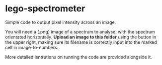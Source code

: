 # lego-spectrometer
Simple code to output pixel intensity across an image.

You will need a (.png) image of a spectrum to analyse, with the spectrum orientated horizontally. **Upload an image to this folder** using the button in the upper right, making sure its filename is correctly input into the marked cell in image-to-numbers.

More detailed isntrutions on running the code are provided alongside it.
